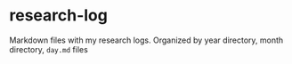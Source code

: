 # research-log
Markdown files with my research logs. Organized by year directory, month directory, `day.md` files
